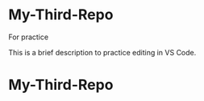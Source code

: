 # My-Third-Repo
For practice

This is a brief description to practice editing in VS Code.
# My-Third-Repo
